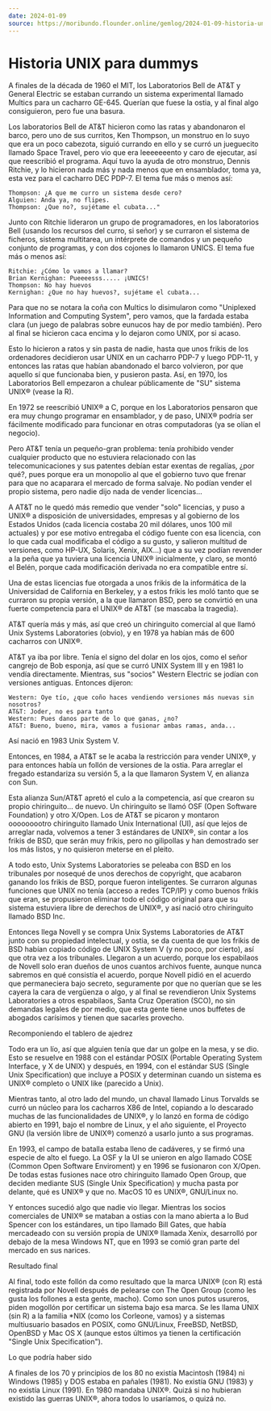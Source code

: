 ```yaml
---
date: 2024-01-09
source: https://moribundo.flounder.online/gemlog/2024-01-09-historia-unix.gmi
---
```


# Historia UNIX para dummys

A finales de la década de 1960 el MIT, los Laboratorios Bell de AT&T y General Electric se estaban currando un sistema experimental llamado Multics para un cacharro GE-645. Querían que fuese la ostia, y al final algo consiguieron, pero fue una basura.

Los laboratorios Bell de AT&T hicieron como las ratas y abandonaron el barco, pero uno de sus curritos, Ken Thompson, un monstruo en lo suyo que era un poco cabezota, siguió currando en ello y se curró un jueguecito llamado Space Travel, pero vio que era leeeeeeento y caro de ejecutar, así que reescribió el programa. Aquí tuvo la ayuda de otro monstruo, Dennis Ritchie, y lo hicieron nada más y nada menos que en ensamblador, toma ya, esta vez para el cacharro DEC PDP-7. El tema fue más o menos así:

    Thompson: ¿A que me curro un sistema desde cero?
    Alguien: Anda ya, no flipes.
    Thompson: ¿Que no?, sujétame el cubata..."


Junto con Ritchie lideraron un grupo de programadores, en los laboratorios Bell (usando los recursos del curro, si señor) y se curraron el sistema de ficheros, sistema multitarea, un intérprete de comandos y un pequeño conjunto de programas, y con dos cojones lo llamaron UNICS. El tema fue más o menos así:

    Ritchie: ¿Cómo lo vamos a llamar?
    Brian Kernighan: Pueeeesss..... ¡UNICS!
    Thompson: No hay huevos
    Kernighan: ¿Que no hay huevos?, sujétame el cubata...


Para que no se notara la coña con Multics lo disimularon como "Uniplexed Information and Computing System", pero vamos, que la fardada estaba clara (un juego de palabras sobre eunucos hay de por medio también). Pero al final se hicieron caca encima y lo dejaron como UNIX, por si acaso.

Esto lo hicieron a ratos y sin pasta de nadie, hasta que unos frikis de los ordenadores decidieron usar UNIX en un cacharro PDP-7 y luego PDP-11, y entonces las ratas que habían abandonado el barco volvieron, por que aquello sí que funcionaba bien, y pusieron pasta. Así, en 1970, los Laboratorios Bell empezaron a chulear públicamente de "SU" sistema UNIX® (vease la R).

En 1972 se reescribió UNIX® a C, porque en los Laboratorios pensaron que era muy chungo programar en ensamblador, y de paso, UNIX® podría ser fácilmente modificado para funcionar en otras computadoras (ya se olían el negocio).

Pero AT&T tenía un pequeño-gran problema: tenía prohibido vender cualquier producto que no estuviera relacionado con las telecomunicaciones y sus patentes debían estar exentas de regalías, ¿por qué?, pues porque era un monopolio al que el gobierno tuvo que frenar para que no acaparara el mercado de forma salvaje. No podían vender el propio sistema, pero nadie dijo nada de vender licencias...

A AT&T no le quedó más remedio que vender "solo" licencias, y puso a UNIX® a disposición de universidades, empresas y al gobierno de los Estados Unidos (cada licencia costaba 20 mil dólares, unos 100 mil actuales) y por ese motivo entregaba el código fuente con esa licencia, con lo que cada cual modificaba el código a su gusto, y salieron multitud de versiones, como HP-UX, Solaris, Xenix, AIX...) que a su vez podían revender a la peña que ya tuviera una licencia UNIX® inicialmente, y claro, se montó el Belén, porque cada modificación derivada no era compatible entre sí.

Una de estas licencias fue otorgada a unos frikis de la informática de la Universidad de California en Berkeley, y a estos frikis les moló tanto que se curraron su propia versión, a la que llamaron BSD, pero se convirtió en una fuerte competencia para el UNIX® de AT&T (se mascaba la tragedia).

AT&T quería más y más, así que creó un chiringuito comercial al que llamó Unix Systems Laboratories (obvio), y en 1978 ya habían más de 600 cacharros con UNIX®.

AT&T ya iba por libre. Tenía el signo del dolar en los ojos, como el señor cangrejo de Bob esponja, así que se curró UNIX System III y en 1981 lo vendía directamente. Mientras, sus "socios" Western Electric se jodían con versiones antiguas. Entonces dijeron:

    Western: Oye tío, ¿que coño haces vendiendo versiones más nuevas sin nosotros?
    AT&T: Joder, no es para tanto
    Western: Pues danos parte de lo que ganas, ¿no?
    AT&T: Bueno, bueno, mira, vamos a fusionar ambas ramas, anda...


Así nació en 1983 Unix System V.

Entonces, en 1984, a AT&T se le acaba la restricción para vender UNIX®, y para entonces había un follón de versiones de la ostia. Para arreglar el fregado estandariza su versión 5, a la que llamaron System V, en alianza con Sun.

Esta alianza Sun/AT&T apretó el culo a la competencia, así que crearon su propio chiringuito... de nuevo. Un chiringuito se llamó OSF (Open Software Foundation) y otro X/Open. Los de AT&T se picaron y montaron ooooooootro chiringuito llamado Unix International (UI), así que lejos de arreglar nada, volvemos a tener 3 estándares de UNIX®, sin contar a los frikis de BSD, que serán muy frikis, pero no gilipollas y han demostrado ser los más listos, y no quisieron meterse en el pleito.

A todo esto, Unix Systems Laboratories se peleaba con BSD en los tribunales por nosequé de unos derechos de copyright, que acabaron ganando los frikis de BSD, porque fueron inteligentes. Se curraron algunas funciones que UNIX no tenía (acceso a redes TCP/IP) y como buenos frikis que eran, se propusieron eliminar todo el código original para que su sistema estuviera libre de derechos de UNIX®, y así nació otro chiringuito llamado BSD Inc.

Entonces llega Novell y se compra Unix Systems Laboratories de AT&T junto con su propiedad intelectual, y ostia, se da cuenta de que los frikis de BSD habían copiado código de UNIX System V (y no poco, por cierto), así que otra vez a los tribunales. Llegaron a un acuerdo, porque los espabilaos de Novell solo eran dueños de unos cuantos archivos fuente, aunque nunca sabremos en qué consistía el acuerdo, porque Novell pidió en el acuerdo que permaneciera bajo secreto, seguramente por que no querían que se les cayera la cara de vergüenza o algo, y al final se revendieron Unix Systems Laboratories a otros espabilaos, Santa Cruz Operation (SCO), no sin demandas legales de por medio, que esta gente tiene unos buffetes de abogados carísimos y tienen que sacarles provecho.

Recomponiendo el tablero de ajedrez

Todo era un lío, así que alguien tenía que dar un golpe en la mesa, y se dio. Esto se resuelve en 1988 con el estándar POSIX (Portable Operating System Interface, y X de UNIX) y después, en 1994, con el estándar SUS (Single Unix Specification) que incluye a POSIX y determinan cuando un sistema es UNIX® completo o UNIX like (parecido a Unix).

Mientras tanto, al otro lado del mundo, un chaval llamado Linus Torvalds se curró un núcleo para los cacharros X86 de Intel, copiando a lo descarado muchas de las funcionalidades de UNIX®, y lo lanzó en forma de código abierto en 1991, bajo el nombre de Linux, y el año siguiente, el Proyecto GNU (la versión libre de UNIX®) comenzó a usarlo junto a sus programas.

En 1993, el campo de batalla estaba lleno de cadáveres, y se firmó una especie de alto el fuego. La OSF y la UI se unieron en algo llamado COSE (Common Open Software Enviroment) y en 1996 se fusionaron con X/Open. De todas estas fusiones nace otro chiringuito llamado Open Group, que deciden mediante SUS (Single Unix Specification) y mucha pasta por delante, qué es UNIX® y que no. MacOS 10 es UNIX®, GNU/Linux no.

Y entonces sucedió algo que nadie vio llegar. Mientras los socios comerciales de UNIX® se mataban a ostias con la mano abierta a lo Bud Spencer con los estándares, un tipo llamado Bill Gates, que había mercadeado con su versión propia de UNIX® llamada Xenix, desarrolló por debajo de la mesa Windows NT, que en 1993 se comió gran parte del mercado en sus narices.

Resultado final

Al final, todo este follón da como resultado que la marca UNIX® (con R) está registrada por Novell después de pelearse con The Open Group (como les gusta los follones a esta gente, macho). Como son unos putos usureros, piden mogollón por certificar un sistema bajo esa marca. Se les llama UNIX (sin R) a la familia *NIX (como los Corleone, vamos) y a sistemas multiusuario basados en POSIX, como GNU/Linux, FreeBSD, NetBSD, OpenBSD y Mac OS X (aunque estos últimos ya tienen la certificación "Single Unix Specification").

Lo que podría haber sido

A finales de los 70 y principios de los 80 no existía Macintosh (1984) ni Windows (1985) y DOS estaba en pañales (1981). No existía GNU (1983) y no existía Linux (1991). En 1980 mandaba UNIX®. Quizá si no hubieran existido las guerras UNIX®, ahora todos lo usaríamos, o quizá no.